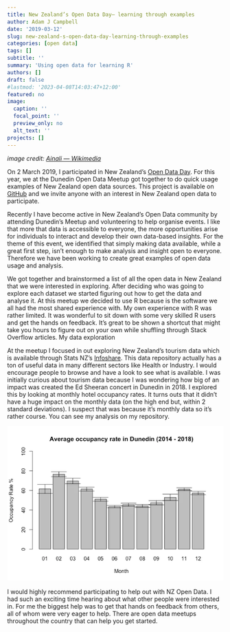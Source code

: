 ```yaml
---
title: New Zealand’s Open Data Day— learning through examples
author: Adam J Campbell
date: '2019-03-12'
slug: new-zealand-s-open-data-day-learning-through-examples
categories: [open data]
tags: []
subtitle: ''
summary: 'Using open data for learning R'
authors: []
draft: false
#lastmod: '2023-04-08T14:03:47+12:00'
featured: no
image:
  caption: ''
  focal_point: ''
  preview_only: no
  alt_text: ''
projects: []
---
```


*image credit: [Ainali — Wikimedia](https://commons.wikimedia.org/wiki/File:Open_data_large_color_(vector).svg)*

On 2 March 2019, I participated in New Zealand’s [Open Data Day](https://opendataday.org/). For this year, we at the Dunedin Open Data Meetup got together to do quick usage examples of New Zealand open data sources. This project is available on [GitHub](https://github.com/data-govt-nz/NZdataExamples) and we invite anyone with an interest in New Zealand open data to participate.

Recently I have become active in New Zealand’s Open Data community by attending Dunedin’s Meetup and volunteering to help organise events. I like that more that data is accessible to everyone, the more opportunities arise for individuals to interact and develop their own data-based insights. For the theme of this event, we identified that simply making data available, while a great first step, isn’t enough to make analysis and insight open to everyone. Therefore we have been working to create great examples of open data usage and analysis.

We got together and brainstormed a list of all the open data in New Zealand that we were interested in exploring. After deciding who was going to explore each dataset we started figuring out how to get the data and analyse it. At this meetup we decided to use R because is the software we all had the most shared experience with. My own experience with R was rather limited. It was wonderful to sit down with some very skilled R users and get the hands on feedback. It’s great to be shown a shortcut that might take you hours to figure out on your own while shuffling through Stack Overflow articles.
My data exploration

At the meetup I focused in out exploring New Zealand’s tourism data which is available through Stats NZ’s [Infoshare](http://archive.stats.govt.nz/infoshare/Default.aspx). This data repository actually has a ton of useful data in many different sectors like Health or Industry. I would encourage people to browse and have a look to see what is available. I was initially curious about tourism data because I was wondering how big of an impact was created the Ed Sheeran concert in Dunedin in 2018. I explored this by looking at monthly hotel occupancy rates. It turns outs that it didn’t have a huge impact on the monthly data (on the high end but, within 2 standard deviations). I suspect that was because it’s monthly data so it’s rather course. You can see my analysis on my repository.

![Occupancy rates for accommodations in Dunedin by month](data_graphic.png)

I would highly recommend participating to help out with NZ Open Data. I had such an exciting time hearing about what other people were interested in. For me the biggest help was to get that hands on feedback from others, all of whom were very eager to help. There are open data meetups throughout the country that can help you get started.
